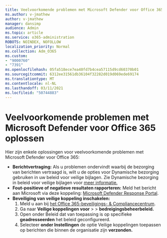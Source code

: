 ```yaml
---
title: Veelvoorkomende problemen met Microsoft Defender voor Office 365 oplossen
ms.author: v-jmathew
author: v-jmathew
manager: dansimp
audience: Admin
ms.topic: article
ms.service: o365-administration
ROBOTS: NOINDEX, NOFOLLOW
localization_priority: Normal
ms.collection: Adm_O365
ms.custom:
- "9000760"
- "7391"
ms.openlocfilehash: 05fa518ece7ea40fd7b4cea57115d9cd60370b01
ms.sourcegitcommit: 6312ee31561db36104f32282d019d069ede69174
ms.translationtype: MT
ms.contentlocale: nl-NL
ms.lasthandoff: 03/11/2021
ms.locfileid: "50744883"
---
```

# <a name="fix-common-problems-with-microsoft-defender-for-office-365"></a>Veelvoorkomende problemen met Microsoft Defender voor Office 365 oplossen

Hier zijn enkele oplossingen voor veelvoorkomende problemen met Microsoft Defender voor Office 365:

- **Berichtvertraging:** Als u problemen ondervindt waarbij de bezorging van berichten  vertraagd is, wilt u de opties voor Dynamische bezorging gebruiken in uw beleid voor veilige bijlagen. Zie Dynamische bezorging in beleid voor veilige bijlagen voor [meer informatie.](https://go.microsoft.com/fwlink/?linkid=2094106)
- **Fout-positieve of negatieve resultaten rapporteren:** Meld het bericht aan Microsoft via deze koppeling: [Microsoft Defender Response Portal](https://go.microsoft.com/fwlink/?linkid=2092835).
- **Beveiliging van veilige koppeling inschakelen:**
    1. Meld u aan bij [het Office 365-beveiligings- & Compliancecentrum](https://go.microsoft.com/fwlink/p/?linkid=2077143).
    2. Ga naar **Veilige koppelingen voor**  >    >  **bedreigingsbeheerbeleid.**
    3. Open onder Beleid dat van toepassing is op specifieke **geadresseerden** het beleid geconfigureerd.
    4. Selecteer **onder Instellingen** de optie Veilige koppelingen toepassen op berichten die binnen de organisatie zijn **verzonden.**
